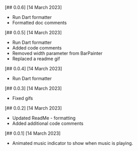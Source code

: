 [## 0.0.6] [14 March 2023]
* Run Dart formatter
* Formatted doc comments

[## 0.0.5] [14 March 2023]
* Run Dart formatter
* Added code comments
* Removed width parameter from BarPainter
* Replaced a readme gif

[## 0.0.4] [14 March 2023]
* Run Dart formatter

[## 0.0.3] [14 March 2023]
* Fixed gifs

[## 0.0.2] [14 March 2023]
* Updated ReadMe - formatting
* Added additional code comments

[## 0.0.1] [14 March 2023]
* Animated music indicator to show when music is playing.
